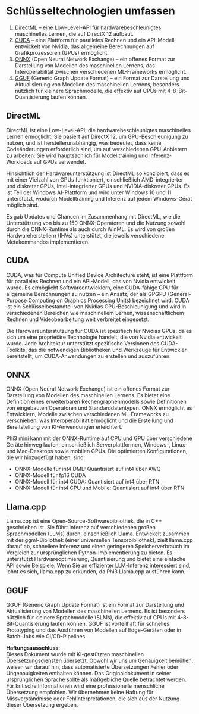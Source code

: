 # Schlüsseltechnologien umfassen

1. [DirectML](https://learn.microsoft.com/windows/ai/directml/dml?WT.mc_id=aiml-138114-kinfeylo) – eine Low-Level-API für hardwarebeschleunigtes maschinelles Lernen, die auf DirectX 12 aufbaut.
2. [CUDA](https://blogs.nvidia.com/blog/what-is-cuda-2/) – eine Plattform für paralleles Rechnen und ein API-Modell, entwickelt von Nvidia, das allgemeine Berechnungen auf Grafikprozessoren (GPUs) ermöglicht.
3. [ONNX](https://onnx.ai/) (Open Neural Network Exchange) – ein offenes Format zur Darstellung von Modellen des maschinellen Lernens, das Interoperabilität zwischen verschiedenen ML-Frameworks ermöglicht.
4. [GGUF](https://github.com/ggerganov/ggml/blob/master/docs/gguf.md) (Generic Graph Update Format) – ein Format zur Darstellung und Aktualisierung von Modellen des maschinellen Lernens, besonders nützlich für kleinere Sprachmodelle, die effektiv auf CPUs mit 4-8-Bit-Quantisierung laufen können.

## DirectML

DirectML ist eine Low-Level-API, die hardwarebeschleunigtes maschinelles Lernen ermöglicht. Sie basiert auf DirectX 12, um GPU-Beschleunigung zu nutzen, und ist herstellerunabhängig, was bedeutet, dass keine Codeänderungen erforderlich sind, um auf verschiedenen GPU-Anbietern zu arbeiten. Sie wird hauptsächlich für Modelltraining und Inferenz-Workloads auf GPUs verwendet.

Hinsichtlich der Hardwareunterstützung ist DirectML so konzipiert, dass es mit einer Vielzahl von GPUs funktioniert, einschließlich AMD-integrierter und diskreter GPUs, Intel-integrierter GPUs und NVIDIA-diskreter GPUs. Es ist Teil der Windows AI-Plattform und wird unter Windows 10 und 11 unterstützt, wodurch Modelltraining und Inferenz auf jedem Windows-Gerät möglich sind.

Es gab Updates und Chancen im Zusammenhang mit DirectML, wie die Unterstützung von bis zu 150 ONNX-Operatoren und die Nutzung sowohl durch die ONNX-Runtime als auch durch WinML. Es wird von großen Hardwareherstellern (IHVs) unterstützt, die jeweils verschiedene Metakommandos implementieren.

## CUDA

CUDA, was für Compute Unified Device Architecture steht, ist eine Plattform für paralleles Rechnen und ein API-Modell, das von Nvidia entwickelt wurde. Es ermöglicht Softwareentwicklern, eine CUDA-fähige GPU für allgemeine Berechnungen zu nutzen – ein Ansatz, der als GPGPU (General-Purpose Computing on Graphics Processing Units) bezeichnet wird. CUDA ist ein Schlüsselbestandteil von Nvidias GPU-Beschleunigung und wird in verschiedenen Bereichen wie maschinellem Lernen, wissenschaftlichem Rechnen und Videobearbeitung weit verbreitet eingesetzt.

Die Hardwareunterstützung für CUDA ist spezifisch für Nvidias GPUs, da es sich um eine proprietäre Technologie handelt, die von Nvidia entwickelt wurde. Jede Architektur unterstützt spezifische Versionen des CUDA-Toolkits, das die notwendigen Bibliotheken und Werkzeuge für Entwickler bereitstellt, um CUDA-Anwendungen zu erstellen und auszuführen.

## ONNX

ONNX (Open Neural Network Exchange) ist ein offenes Format zur Darstellung von Modellen des maschinellen Lernens. Es bietet eine Definition eines erweiterbaren Rechengraphenmodells sowie Definitionen von eingebauten Operatoren und Standarddatentypen. ONNX ermöglicht es Entwicklern, Modelle zwischen verschiedenen ML-Frameworks zu verschieben, was Interoperabilität ermöglicht und die Erstellung und Bereitstellung von KI-Anwendungen erleichtert.

Phi3 mini kann mit der ONNX-Runtime auf CPU und GPU über verschiedene Geräte hinweg laufen, einschließlich Serverplattformen, Windows-, Linux- und Mac-Desktops sowie mobilen CPUs. Die optimierten Konfigurationen, die wir hinzugefügt haben, sind:

- ONNX-Modelle für int4 DML: Quantisiert auf int4 über AWQ
- ONNX-Modell für fp16 CUDA
- ONNX-Modell für int4 CUDA: Quantisiert auf int4 über RTN
- ONNX-Modell für int4 CPU und Mobile: Quantisiert auf int4 über RTN

## Llama.cpp

Llama.cpp ist eine Open-Source-Softwarebibliothek, die in C++ geschrieben ist. Sie führt Inferenz auf verschiedenen großen Sprachmodellen (LLMs) durch, einschließlich Llama. Entwickelt zusammen mit der ggml-Bibliothek (einer universellen Tensorbibliothek), zielt llama.cpp darauf ab, schnellere Inferenz und einen geringeren Speicherverbrauch im Vergleich zur ursprünglichen Python-Implementierung zu bieten. Es unterstützt Hardwareoptimierung, Quantisierung und bietet eine einfache API sowie Beispiele. Wenn Sie an effizienter LLM-Inferenz interessiert sind, lohnt es sich, llama.cpp zu erkunden, da Phi3 Llama.cpp ausführen kann.

## GGUF

GGUF (Generic Graph Update Format) ist ein Format zur Darstellung und Aktualisierung von Modellen des maschinellen Lernens. Es ist besonders nützlich für kleinere Sprachmodelle (SLMs), die effektiv auf CPUs mit 4-8-Bit-Quantisierung laufen können. GGUF ist vorteilhaft für schnelles Prototyping und das Ausführen von Modellen auf Edge-Geräten oder in Batch-Jobs wie CI/CD-Pipelines.

**Haftungsausschluss**:  
Dieses Dokument wurde mit KI-gestützten maschinellen Übersetzungsdiensten übersetzt. Obwohl wir uns um Genauigkeit bemühen, weisen wir darauf hin, dass automatisierte Übersetzungen Fehler oder Ungenauigkeiten enthalten können. Das Originaldokument in seiner ursprünglichen Sprache sollte als maßgebliche Quelle betrachtet werden. Für kritische Informationen wird eine professionelle menschliche Übersetzung empfohlen. Wir übernehmen keine Haftung für Missverständnisse oder Fehlinterpretationen, die sich aus der Nutzung dieser Übersetzung ergeben.